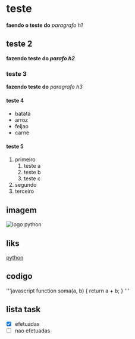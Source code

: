# teste

__faendo o teste do__ _paragrafo h1_

## teste 2

__fazendo teste do *parafo h2*__

### teste 3

**fazendo teste do** *paragrafo h3*

#### teste 4

* batata
* arroz
* feijao
* carne 

#### teste 5

1. primeiro
    1. teste a
    2. teste b
    3. teste c
2. segundo
3. terceiro


## imagem
![logo python](https://upload.wikimedia.org/wikipedia/commons/thumb/c/c3/Python-logo-notext.svg/935px-Python-logo-notext.svg.png)

## liks 
[python](https://upload.wikimedia.org/wikipedia/commons/thumb/c/c3/Python-logo-notext.svg/935px-Python-logo-notext.svg.png)

## codigo 

'''javascript
function soma(a, b) {
    return a + b;
}
'''

## lista task
- [x] efetuadas
- [ ] nao efetuadas 